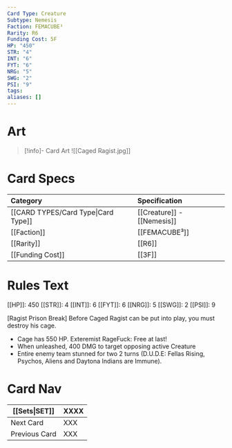 ```yaml
---
Card Type: Creature
Subtype: Nemesis
Faction: FEMACUBE³
Rarity: R6
Funding Cost: 5F
HP: "450"
STR: "4"
INT: "6"
FYT: "6"
NRG: "5"
SWG: "2"
PSI: "9"
tags: 
aliases: []
---
```

# Art

> [!info]- Card Art
> ![[Caged Ragist.jpg]]

# Card Specs

| Category | Specification| 
| :--- | :--- |
| [[CARD TYPES/Card Type\|Card Type]] | [[Creature]] - [[Nemesis]] |  
| [[Faction]] | [[FEMACUBE³]] |  
| [[Rarity]] | [[R6]] |  
| [[Funding Cost]] | [[3F]] |  

# Rules Text  

[[HP]]: 450 [[STR]]: 4 [[INT]]: 6 [[FYT]]: 6 [[NRG]]: 5 [[SWG]]: 2 [[PSI]]: 9  

[Ragist Prison Break] 
Before Caged Ragist can be put into play, you must destroy his cage.
- Cage has 550 HP. Exteremist RageFuck: Free at last!
- When unleashed, 400 DMG to target opposing active Creature
- Entire enemy team stunned for two 2 turns (D.U.D.E: Fellas Rising, Psychos, Aliens and Daytona Indians are Immune).

# Card Nav

| [[Sets\|SET]] | XXXX |
| --- | --- |
| Next Card | XXX |
| Previous Card | XXX |

